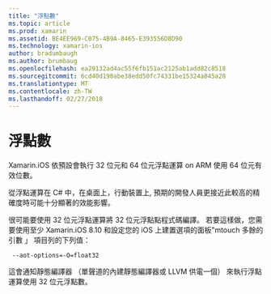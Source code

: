 ```yaml
---
title: "浮點數"
ms.topic: article
ms.prod: xamarin
ms.assetid: BE4EE969-C075-4B9A-8465-E393556D8D90
ms.technology: xamarin-ios
author: bradumbaugh
ms.author: brumbaug
ms.openlocfilehash: ea29132ad4ac55f6fb151ac2125ab1add82c8518
ms.sourcegitcommit: 6cd40d190abe38edd50fc74331be15324a845a28
ms.translationtype: MT
ms.contentlocale: zh-TW
ms.lasthandoff: 02/27/2018
---
```

# <a name="floating-point"></a>浮點數

Xamarin.iOS 依預設會執行 32 位元和 64 位元浮點運算 on ARM 使用 64 位元有效位數。  

從浮點運算在 C# 中，在桌面上，行動裝置上, 預期的開發人員更接近此較高的精確度時可能十分顯著的效能影響。

很可能要使用 32 位元浮點運算將 32 位元浮點點程式碼編譯。  若要這樣做，您需要使用至少 Xamarin.iOS 8.10 和設定您的 iOS 上建置選項的面板"mtouch 多餘的引數 」 項目列的下列值：

     --aot-options=-O=float32

這會通知靜態編譯器 （單聲道的內建靜態編譯器或 LLVM 供電一個） 來執行浮點運算使用 32 位元浮點數。
